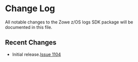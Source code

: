 # Change Log

All notable changes to the Zowe z/OS logs SDK package will be documented in this file.

## Recent Changes

- Initial release.[Issue 1104](https://github.com/zowe/zowe-cli/issues/1104)
